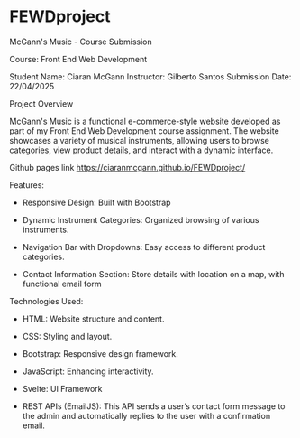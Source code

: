 # FEWDproject

McGann's Music - Course Submission

Course: Front End Web Development

Student Name: Ciaran McGann 
Instructor: Gilberto Santos 
Submission Date: 22/04/2025

Project Overview

McGann's Music is a functional e-commerce-style website developed as part of my Front End Web Development course assignment. The website showcases a variety of musical instruments, allowing users to browse categories, view product details, and interact with a dynamic interface.

Github pages link https://ciaranmcgann.github.io/FEWDproject/

Features: 

- Responsive Design: Built with Bootstrap 

- Dynamic Instrument Categories: Organized browsing of various instruments.

- Navigation Bar with Dropdowns: Easy access to different product categories.

- Contact Information Section: Store details with location on a map, with functional email form 

  

Technologies Used:

- HTML: Website structure and content.

- CSS: Styling and layout.

- Bootstrap: Responsive design framework.

- JavaScript: Enhancing interactivity.

- Svelte: UI Framework

- REST APIs (EmailJS): This API sends a user’s contact form message to the admin and automatically replies to the user with a confirmation email.
